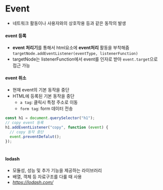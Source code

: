 # Event

- 네트워크 활동이나 사용자와의 상호작용 등과 같은 동작의 발생

#### event 등록

- **event 처리기**를 통해서 html요소에 **event처리** 활동을 부착해줌
  `targetNode.addEventListener(eventType, listenerFunction)`
- targetNode는 listenerFunction에서 event를 인자로 받아 `event.target`으로 접근 가능

#### event 취소

- 현재 event의 기본 동작을 중단
- HTML에 등록된 기본 동작을 중단
  - `a tag`: 클릭시 특정 주소로 이동
  - `form tag`: form 데이터 전송

```js
const h1 = document.querySelector("h1");
// copy event 등록
h1.addEventListener("copy", function (event) {
  // copy 동작 중단
  event.preventDefalut();
});
```

#

#### lodash

- 모듈성, 성능 및 추가 기능을 제공하는 라이브러리
- 배열, 객체 등 자료구조를 다룰 때 사용
- *https://lodash.com/*
